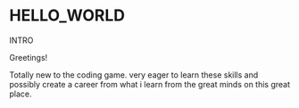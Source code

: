 # HELLO_WORLD
INTRO

Greetings!

Totally new  to  the coding game. very eager to learn these skills and possibly create a career from what i learn from  the great minds on this great place.

